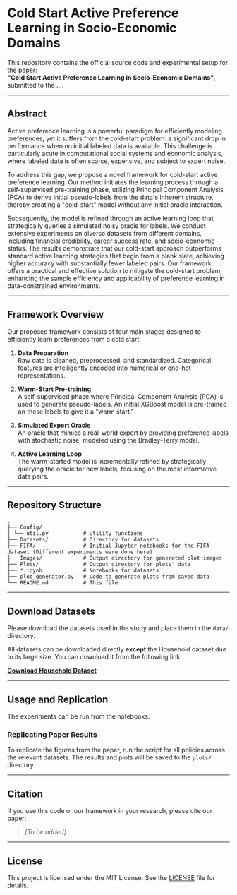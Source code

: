 # Cold Start Active Preference Learning in Socio-Economic Domains

This repository contains the official source code and experimental setup for the paper:  
**"Cold Start Active Preference Learning in Socio-Economic Domains"**, submitted to the ....

---

## Abstract

Active preference learning is a powerful paradigm for efficiently modeling preferences, yet it suffers from the cold-start problem: a significant drop in performance when no initial labeled data is available. This challenge is particularly acute in computational social systems and economic analysis, where labeled data is often scarce, expensive, and subject to expert noise.

To address this gap, we propose a novel framework for cold-start active preference learning. Our method initiates the learning process through a self-supervised pre-training phase, utilizing Principal Component Analysis (PCA) to derive initial pseudo-labels from the data's inherent structure, thereby creating a "cold-start" model without any initial oracle interaction.

Subsequently, the model is refined through an active learning loop that strategically queries a simulated noisy oracle for labels. We conduct extensive experiments on diverse datasets from different domains, including financial credibility, career success rate, and socio-economic status. The results demonstrate that our cold-start approach outperforms standard active learning strategies that begin from a blank slate, achieving higher accuracy with substantially fewer labeled pairs. Our framework offers a practical and effective solution to mitigate the cold-start problem, enhancing the sample efficiency and applicability of preference learning in data-constrained environments.

---

## Framework Overview

Our proposed framework consists of four main stages designed to efficiently learn preferences from a cold start:

1. **Data Preparation**  
   Raw data is cleaned, preprocessed, and standardized. Categorical features are intelligently encoded into numerical or one-hot representations.

2. **Warm-Start Pre-training**  
   A self-supervised phase where Principal Component Analysis (PCA) is used to generate pseudo-labels. An initial XGBoost model is pre-trained on these labels to give it a "warm start."

3. **Simulated Expert Oracle**  
   An oracle that mimics a real-world expert by providing preference labels with stochastic noise, modeled using the Bradley-Terry model.

4. **Active Learning Loop**  
   The warm-started model is incrementally refined by strategically querying the oracle for new labels, focusing on the most informative data pairs.

---

## Repository Structure

```
.
├── Config/
│ └── util.py           # Utility functions
├── Datasets/           # Directory for datasets
├── FIFA/               # Initial Jupyter notebooks for the FIFA dataset (Different experiments were done here)
├── Images/             # Output directory for generated plot images
├── Plots/              # Output directory for plots' data
├── *.ipynb             # Notebooks for datasets
├── plot_generator.py   # Code to generate plots from saved data
└── README.md           # This file
```

---

## Download Datasets

Please download the datasets used in the study and place them in the `data/` directory.

All datasets can be downloaded directly **except** the Household dataset due to its large size. You can download it from the following link:

**[Download Household Dataset](https://mega.nz/file/bAkGxZ5Q#2p7BzZ0qufV3GfyzP8ik2jn4RkHE_1MSu0WscvILb7o)**

---

## Usage and Replication

The experiments can be run from the notebooks.

### Replicating Paper Results

To replicate the figures from the paper, run the script for all policies across the relevant datasets. The results and plots will be saved to the `plots/` directory.

---

## Citation

If you use this code or our framework in your research, please cite our paper:

> _[To be added]_  

---

## License

This project is licensed under the MIT License. See the [LICENSE](LICENSE) file for details.